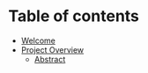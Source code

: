 # Table of contents

* [Welcome](README.md)
* [Project Overview](project-overview/README.md)
  * [Abstract](project-overview/abstract.md)

